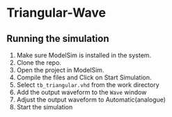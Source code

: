 # Triangular-Wave

## Running the simulation

1. Make sure ModelSim is installed in the system.
2. Clone the repo. 
3. Open the project in ModelSim.
4. Compile the files and Click on Start Simulation.
5. Select `tb_triangular.vhd` from the work directory
6. Add the output waveform to the `Wave` window
7. Adjust the output waveform to Automatic(analogue)
8. Start the simulation
